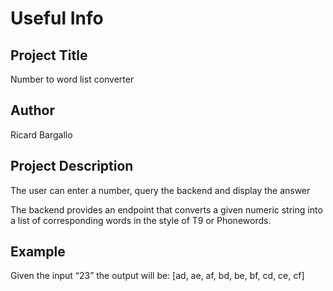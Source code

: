# Useful Info

## Project Title
Number to word list converter

## Author
Ricard Bargallo

## Project Description
The user can enter a number, query the backend and display the answer

The backend provides an endpoint that converts a given numeric string into a list of corresponding words in the style of T9 or Phonewords.

## Example
Given the input “23” the output will be:
[ad, ae, af, bd, be, bf, cd, ce, cf]